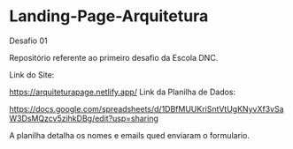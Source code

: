 # Landing-Page-Arquitetura
Desafio 01

Repositório referente ao primeiro desafio da Escola DNC.

Link do Site:

https://arquiteturapage.netlify.app/
Link da Planilha de Dados:

https://docs.google.com/spreadsheets/d/1DBfMUUKriSntVtUgKNyvXf3vSaW3DsMQzcv5zihkDBg/edit?usp=sharing

A planilha detalha os nomes e emails qued enviaram o formulario.
